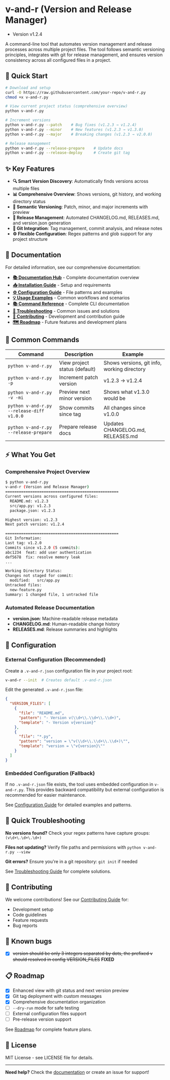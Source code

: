 # v-and-r (Version and Release Manager)

- Version v1.2.4

A command-line tool that automates version management and release processes across multiple project files. The tool follows semantic versioning principles, integrates with git for release management, and ensures version consistency across all configured files in a project.

## 🚀 Quick Start

```bash
# Download and setup
curl -O https://raw.githubusercontent.com/your-repo/v-and-r.py
chmod +x v-and-r.py

# View current project status (comprehensive overview)
python v-and-r.py

# Increment versions
python v-and-r.py --patch    # Bug fixes (v1.2.3 → v1.2.4)
python v-and-r.py --minor    # New features (v1.2.3 → v1.3.0)  
python v-and-r.py --major    # Breaking changes (v1.2.3 → v2.0.0)

# Release management
python v-and-r.py --release-prepare    # Update docs
python v-and-r.py --release-deploy     # Create git tag
```

## ✨ Key Features

- **🔍 Smart Version Discovery**: Automatically finds versions across multiple files
- **📊 Comprehensive Overview**: Shows versions, git history, and working directory status
- **🎯 Semantic Versioning**: Patch, minor, and major increments with preview
- **📝 Release Management**: Automated CHANGELOG.md, RELEASES.md, and version.json generation
- **🔗 Git Integration**: Tag management, commit analysis, and release notes
- **⚙️ Flexible Configuration**: Regex patterns and glob support for any project structure

## 📖 Documentation

For detailed information, see our comprehensive documentation:

- **[📚 Documentation Hub](docs/README.md)** - Complete documentation overview
- **[📥 Installation Guide](docs/installation.md)** - Setup and requirements
- **[⚙️ Configuration Guide](docs/configuration.md)** - File patterns and examples  
- **[💡 Usage Examples](docs/usage-examples.md)** - Common workflows and scenarios
- **[📚 Command Reference](docs/command-reference.md)** - Complete CLI documentation
- **[🔧 Troubleshooting](docs/troubleshooting.md)** - Common issues and solutions
- **[🤝 Contributing](docs/contributing.md)** - Development and contribution guide
- **[🗺️ Roadmap](docs/ROADMAP.md)** - Future features and development plans

## 🎯 Common Commands

| Command | Description | Example |
|---------|-------------|---------|
| `python v-and-r.py` | View project status (default) | Shows versions, git info, working directory |
| `python v-and-r.py -p` | Increment patch version | v1.2.3 → v1.2.4 |
| `python v-and-r.py -v -mi` | Preview next minor version | Shows what v1.3.0 would be |
| `python v-and-r.py --release-diff v1.0.0` | Show commits since tag | All changes since v1.0.0 |
| `python v-and-r.py --release-prepare` | Prepare release docs | Updates CHANGELOG.md, RELEASES.md |

## ⚡ What You Get

### Comprehensive Project Overview
```bash
$ python v-and-r.py
v-and-r (Version and Release Manager)
==================================================
Current versions across configured files:
  README.md: v1.2.3
  src/app.py: v1.2.3
  package.json: v1.2.3

Highest version: v1.2.3
Next patch version: v1.2.4

==================================================
Git Information:
Last tag: v1.2.0
Commits since v1.2.0 (5 commits):
abc1234  feat: add user authentication
def5678  fix: resolve memory leak
...

Working Directory Status:
Changes not staged for commit:
  modified:   src/app.py
Untracked files:
  new-feature.py
Summary: 1 changed file, 1 untracked file
```

### Automated Release Documentation
- **version.json**: Machine-readable release metadata
- **CHANGELOG.md**: Human-readable change history  
- **RELEASES.md**: Release summaries and highlights

## 🔧 Configuration

### External Configuration (Recommended)

Create a `.v-and-r.json` configuration file in your project root:

```bash
v-and-r --init  # Creates default .v-and-r.json
```

Edit the generated `.v-and-r.json` file:

```json
{
  "VERSION_FILES": [
    {
      "file": "README.md",
      "pattern": "- Version v(\\d+\\.\\d+\\.\\d+)",
      "template": "- Version v{version}"
    },
    {
      "file": "*.py",
      "pattern": "version = \"v(\\d+\\.\\d+\\.\\d+)\"",
      "template": "version = \"v{version}\""
    }
  ]
}
```

### Embedded Configuration (Fallback)

If no `.v-and-r.json` file exists, the tool uses embedded configuration in `v-and-r.py`. This provides backward compatibility but external configuration is recommended for easier maintenance.

See [Configuration Guide](docs/configuration.md) for detailed examples and patterns.

## 🚦 Quick Troubleshooting

**No versions found?** Check your regex patterns have capture groups: `(v\d+\.\d+\.\d+)`

**Files not updating?** Verify file paths and permissions with `python v-and-r.py --view`

**Git errors?** Ensure you're in a git repository: `git init` if needed

See [Troubleshooting Guide](docs/troubleshooting.md) for complete solutions.

## 🤝 Contributing

We welcome contributions! See our [Contributing Guide](docs/contributing.md) for:
- Development setup
- Code guidelines  
- Feature requests
- Bug reports

## 🐛 Known bugs
- [x] ~~version should be only 3 integers separated by dots, the prefixed v should resolved in config VERSION_FILES~~ **FIXED**


## 📋 Roadmap

- [x] Enhanced view with git status and next version preview
- [x] Git tag deployment with custom messages  
- [x] Comprehensive documentation organization
- [ ] `--dry-run` mode for safe testing
- [ ] External configuration files support
- [ ] Pre-release version support

See [Roadmap](docs/ROADMAP.md) for complete feature plans.

## 📄 License

MIT License - see LICENSE file for details.

---

**Need help?** Check the [documentation](docs/) or create an issue for support!